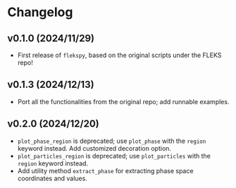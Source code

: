 # Changelog

<!--next-version-placeholder-->

## v0.1.0 (2024/11/29)

- First release of `flekspy`, based on the original scripts under the FLEKS repo!

## v0.1.3 (2024/12/13)

- Port all the functionalities from the original repo; add runnable examples.

## v0.2.0 (2024/12/20)

- `plot_phase_region` is deprecated; use `plot_phase` with the `region` keyword instead. Add customized decoration option.
- `plot_particles_region` is deprecated; use `plot_particles` with the `region` keyword instead.
- Add utility method `extract_phase` for extracting phase space coordinates and values.

